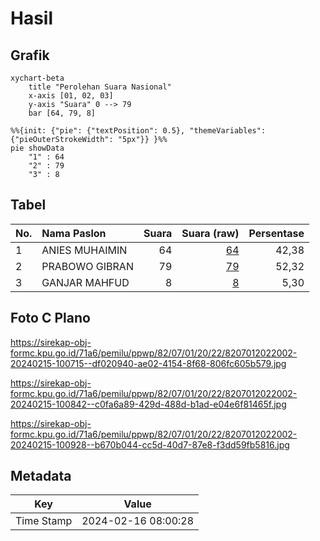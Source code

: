 # Hasil

## Grafik

```mermaid
xychart-beta
    title "Perolehan Suara Nasional"
    x-axis [01, 02, 03]
    y-axis "Suara" 0 --> 79
    bar [64, 79, 8]
```

```mermaid
%%{init: {"pie": {"textPosition": 0.5}, "themeVariables": {"pieOuterStrokeWidth": "5px"}} }%%
pie showData
    "1" : 64
    "2" : 79
    "3" : 8
```

## Tabel

| No. | Nama Paslon    | Suara | Suara (raw) | Persentase |
|:--- |:-------------- | -----:| -----------:| ----------:|
| 1   | ANIES MUHAIMIN | 64    | [64][p-1]   | 42,38      |
| 2   | PRABOWO GIBRAN | 79    | [79][p-2]   | 52,32      |
| 3   | GANJAR MAHFUD  | 8     | [8][p-3]    | 5,30       |


[p-1]: https://github.com/gigit-pemilu/pemilu-2024/blob/main/pilpres/hitung-suara/sub/82-maluku-utara/sub/07-pulau-morotai/sub/01-morotai-selatan/sub/2022-sabala/sub/002-tps/sub/paslon-1.txt
[p-2]: https://github.com/gigit-pemilu/pemilu-2024/blob/main/pilpres/hitung-suara/sub/82-maluku-utara/sub/07-pulau-morotai/sub/01-morotai-selatan/sub/2022-sabala/sub/002-tps/sub/paslon-2.txt
[p-3]: https://github.com/gigit-pemilu/pemilu-2024/blob/main/pilpres/hitung-suara/sub/82-maluku-utara/sub/07-pulau-morotai/sub/01-morotai-selatan/sub/2022-sabala/sub/002-tps/sub/paslon-3.txt

## Foto C Plano

https://sirekap-obj-formc.kpu.go.id/71a6/pemilu/ppwp/82/07/01/20/22/8207012022002-20240215-100715--df020940-ae02-4154-8f68-806fc605b579.jpg

https://sirekap-obj-formc.kpu.go.id/71a6/pemilu/ppwp/82/07/01/20/22/8207012022002-20240215-100842--c0fa6a89-429d-488d-b1ad-e04e6f81465f.jpg

https://sirekap-obj-formc.kpu.go.id/71a6/pemilu/ppwp/82/07/01/20/22/8207012022002-20240215-100928--b670b044-cc5d-40d7-87e8-f3dd59fb5816.jpg


## Metadata

| Key        | Value               |
| ---------- | ------------------- |
| Time Stamp | 2024-02-16 08:00:28 |



